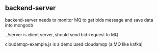 ## backend-server

backend-server needs to monitor MQ to get bids message and save data into mongodb

../server is client server, should send bid-request to MQ

cloudamqp-example.js is a demo used cloudamqp (a MQ like kafka)